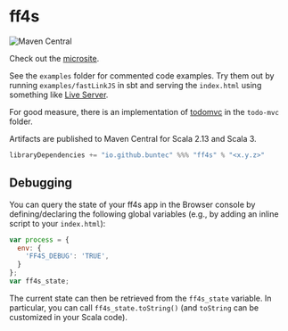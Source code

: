 # ff4s

![Maven Central](https://img.shields.io/maven-central/v/io.github.buntec/ff4s_sjs1_2.13)

Check out the [microsite](https://buntec.github.io/ff4s/).

See the `examples` folder for commented code examples.
Try them out by running `examples/fastLinkJS` in sbt and serving
the `index.html` using something like [Live Server](https://www.npmjs.com/package/live-server).

For good measure, there is an implementation of [todomvc](https://github.com/tastejs/todomvc)
in the `todo-mvc` folder.

Artifacts are published to Maven Central for Scala 2.13 and Scala 3.

```scala
libraryDependencies += "io.github.buntec" %%% "ff4s" % "<x.y.z>"
```

## Debugging

You can query the state of your ff4s app in the Browser console by defining/declaring the
following global variables (e.g., by adding an inline script to your `index.html`):

```javascript
var process = {
  env: {
    'FF4S_DEBUG': 'TRUE',
  }
};
var ff4s_state;
```

The current state can then be retrieved from the `ff4s_state` variable. In particular,
you can call `ff4s_state.toString()` (and `toString` can be customized in your Scala code).

